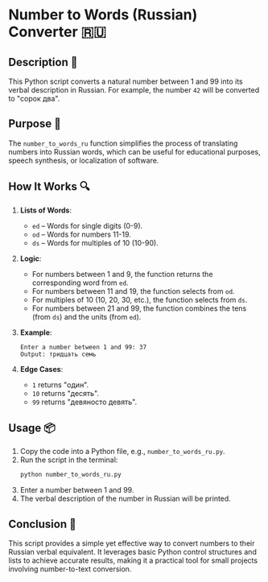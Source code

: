 # Number to Words (Russian) Converter 🇷🇺

## Description 📝

This Python script converts a natural number between 1 and 99 into its verbal description in Russian.
For example, the number `42` will be converted to "сорок два".

## Purpose 🎯

The `number_to_words_ru` function simplifies the process of translating numbers into Russian words, which can be useful for educational purposes, speech synthesis, or localization of software.

## How It Works 🔍

1. **Lists of Words**:

    - `ed` – Words for single digits (0-9).
    - `od` – Words for numbers 11-19.
    - `ds` – Words for multiples of 10 (10-90).

2. **Logic**:

    - For numbers between 1 and 9, the function returns the corresponding word from `ed`.
    - For numbers between 11 and 19, the function selects from `od`.
    - For multiples of 10 (10, 20, 30, etc.), the function selects from `ds`.
    - For numbers between 21 and 99, the function combines the tens (from `ds`) and the units (from `ed`).

3. **Example**:

    ```
    Enter a number between 1 and 99: 37
    Output: тридцать семь
    ```

4. **Edge Cases**:
    - `1` returns "один".
    - `10` returns "десять".
    - `99` returns "девяносто девять".

## Usage 📦

1. Copy the code into a Python file, e.g., `number_to_words_ru.py`.
2. Run the script in the terminal:
    ```bash
    python number_to_words_ru.py
    ```
3. Enter a number between 1 and 99.
4. The verbal description of the number in Russian will be printed.

## Conclusion 🚀

This script provides a simple yet effective way to convert numbers to their Russian verbal equivalent.
It leverages basic Python control structures and lists to achieve accurate results, making it a practical tool for small projects involving number-to-text conversion.

